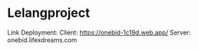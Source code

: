 # Lelangproject

Link Deployment:
Client: https://onebid-1c19d.web.app/
Server: onebid.lifexdreams.com
